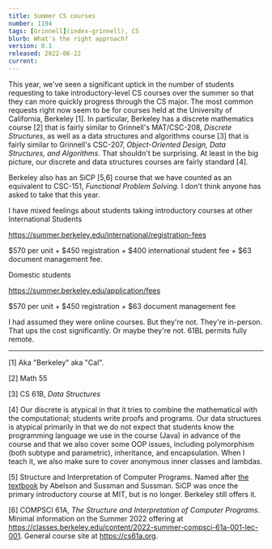 ```yaml
---
title: Summer CS courses
number: 1194
tags: [Grinnell](index-grinnell), CS
blurb: What's the right approach?
version: 0.1
released: 2022-06-22
current: 
---
```

This year, we've seen a significant uptick in the number of students
requesting to take introductory-level CS courses over the summer
so that they can more quickly progress through the CS major.  The
most common requests right now seem to be for courses held at the
University of California, Berkeley [1].  In particular, Berkeley
has a discrete mathematics course [2] that is fairly similar to
Grinnell's MAT/CSC-208, _Discrete Structures_, as well as a data
structures and algorithms course [3] that is fairly similar to
Grinnell's CSC-207, _Object-Oriented Design, Data Structures, and
Algorithms_.  That shouldn't be surprising.  At least in the big
picture, our discrete and data structures courses are fairly standard
[4].

Berkeley also has an SiCP [5,6] course that we have counted as an
equivalent to CSC-151, _Functional Problem Solving_.  I don't think
anyone has asked to take that this year.

I have mixed feelings about students taking introductory courses
at other
International Students

https://summer.berkeley.edu/international/registration-fees

$570 per unit + $450 registration + $400 international student fee + $63 document management fee.

Domestic students

https://summer.berkeley.edu/application/fees

$570 per unit + $450 registration + $63 document management fee

I had assumed they were online courses.  But they're not.  They're in-person.
That ups the cost significantly.  Or maybe they're not.  61BL permits fully
remote.

---

[1] Aka "Berkeley" aka "Cal".

[2] Math 55

[3] CS 61B, _Data Structures_

[4] Our discrete is atypical in that it tries to combine the
mathematical with the computational; students write proofs and
programs.  Our data structures is atypical primarily in that we do
not expect that students know the programming language we use in
the course (Java) in advance of the course and that we also cover
some OOP issues, including polymorphism (both subtype and parametric),
inheritance, and encapsulation.  When I teach it, we also make sure
to cover anonymous inner classes and lambdas.

[5] Structure and Interpretation of Computer Programs.  Named after
[the textbook](https://mitpress.mit.edu/sites/default/files/sicp/index.html)
by Abelson and Sussman and Sussman.  SiCP was once the primary introductory
course at MIT, but is no longer.  Berkeley still offers it.

[6] COMPSCI 61A, _The Structure and Interpretation of Computer Programs_.
Minimal information on the Summer 2022 offering at
<https://classes.berkeley.edu/content/2022-summer-compsci-61a-001-lec-001>.
General course site at <https://cs61a.org>.
